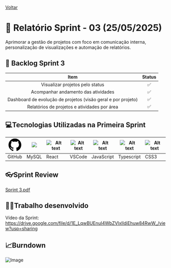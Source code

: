 <a href="../README.md">Voltar</a>

# 📄 Relatório Sprint - 03 (25/05/2025)

Aprimorar a gestão de projetos com foco em comunicação interna, personalização de visualizações e automação de relatórios.



<h2 aling="center">📜 Backlog Sprint 3 </h2>
<span id="backlog1">
  
| Item | Status | 
| :----: | :----: |                                                                                    
| Visualizar projetos pelo status	                                                          | ✅     
| Acompanhar andamento das atividades	                                                                 | ✅     
| Dashboard de evolução de projetos (visão geral e por projeto)	                                                        | ✅    
| Relatórios de projetos e atividades por área	                           | ✅     

     


<h2 aling="center"> 💻Tecnologias Utilizadas na Primeira Sprint </h2>
<span id="tecnologia">

<table>
  <thead>
    <th><img
    src="https://github.com/ThothTech-Fatec/Maat-View/blob/main/Static/Github.png"
    alt="Alt text"
    title="GitHub"
    style="display: inline-block; margin: 0 auto; width: 40px"></th>
    <th><img
    src="https://cdn.jsdelivr.net/gh/devicons/devicon@latest/icons/mysql/mysql-original-wordmark.svg" /></th>
    <th><img
    src="https://cdn.jsdelivr.net/gh/devicons/devicon@latest/icons/react/react-original.svg"
    alt="Alt text"
    title="React"
    style="display: inline-block; margin: 0 auto; width: 60px"></th>
    <th><img
    src="https://user-images.githubusercontent.com/76211125/227505063-5839c5e0-9524-41ff-9d24-ce6cbaf217a6.png"
    alt="Alt text"
    title="VSCode"
    style="display: inline-block; margin: 0 auto; width: 50px"></th>
     <th><img
    src="https://user-images.githubusercontent.com/89823203/190717820-53e9f06b-1aec-4e46-91e1-94ea2cf07100.svg"
    alt="Alt text"
    title="JavaScript"
    style="display: inline-block; margin: 0 auto; width: 60px"></th>
     <th><img
    src="https://cdn.jsdelivr.net/gh/devicons/devicon/icons/typescript/typescript-original.svg"
    alt="Alt text"
    title="TypeScript"
    style="display: inline-block; margin: 0 auto; width: 60px"></th>
     <th><img
    src="https://user-images.githubusercontent.com/76211125/227503103-bb7005d7-5f2f-46e4-adb5-92ef19ce677d.png"
    alt="Alt text"
    title="CSS3"
    style="display: inline-block; margin: 0 auto; width: 60px"></th>
      <th><img
    src="https://cdn.jsdelivr.net/gh/devicons/devicon@latest/icons/jira/jira-original.svg"
    alt="Alt text"
    title="Jira"
    style="display: inline-block; margin: 0 auto; width: 60px"></th>
  </thead>

  <tbody>
    <td>GitHub</td>
    <td>MySQL</td>
    <td>React</td>
    <td>VSCode</td>
    <td>JavaScript</td>
    <td>Typescript</td>
    <td>CSS3</td>
    <td>Jira</td>
  </tbody>

</table>

## 👓Sprint Review
[Sprint 3.pdf](https://github.com/user-attachments/files/20432791/Project.Gestum.pdf)
## 👨‍💻Trabalho desenvolvido

Vídeo da Sprint: https://drive.google.com/file/d/1E_LqwBUEnuI4WbZVlxlIdiEhuw84RwW_/view?usp=sharing


## 📈Burndown
![Image](https://github.com/user-attachments/assets/e5a2fd2f-09e0-417b-99d9-84e7bc42e2ea)
